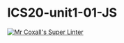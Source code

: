 # ICS20-unit1-01-JS
[![Mr Coxall's Super Linter](https://github.com/sophie-nguyen-0/ICS20-unit1-01-JS/workflows/Mr%20Coxall's%20Super%20Linter/badge.svg)](https://github.com/sophie-nguyen-0/ICS20-unit1-01-JS/actions/)
